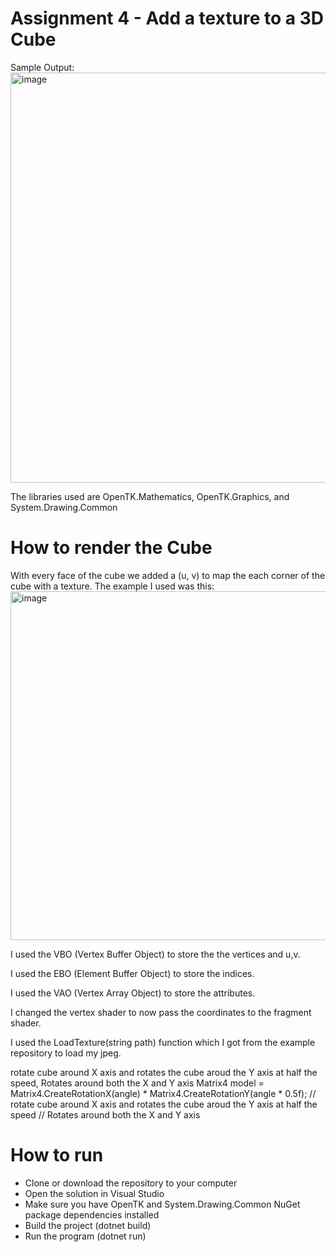 # Assignment 4 - Add a texture to a 3D Cube

Sample Output:
<img width="935" height="656" alt="image" src="https://github.com/user-attachments/assets/697162f7-75bf-41b8-a37b-a4696674d917" />

The libraries used are OpenTK.Mathematics, OpenTK.Graphics, and System.Drawing.Common

# How to render the Cube
With every face of the cube we added a (u, v) to map the each corner of the cube with a texture.
The example I used was this:
<img width="1103" height="558" alt="image" src="https://github.com/user-attachments/assets/9fa3ae87-cb8f-4de2-b033-0a58a40302e0" />

I used the VBO (Vertex Buffer Object) to store the the vertices and u,v.

I used the EBO (Element Buffer Object) to store the indices.

I used the VAO (Vertex Array Object) to store the attributes.

I changed the vertex shader to now pass the coordinates to the fragment shader.

I used the LoadTexture(string path) function which I got from the example repository to load my jpeg.

rotate cube around X axis and rotates the cube aroud the Y axis at half the speed, Rotates around both the X and Y axis
    Matrix4 model = Matrix4.CreateRotationX(angle) * Matrix4.CreateRotationY(angle * 0.5f); // rotate cube around X axis and rotates the cube aroud the Y axis at half the speed
            // Rotates around both the X and Y axis

# How to run
- Clone or download the repository to your computer
- Open the solution in Visual Studio
- Make sure you have OpenTK and System.Drawing.Common NuGet package dependencies installed
- Build the project (dotnet build)
- Run the program (dotnet run)
